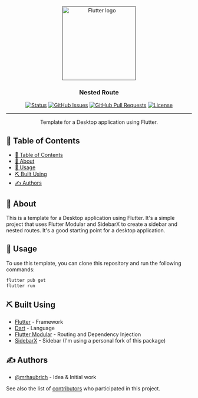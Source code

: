 <p align="center">
  <a href="" rel="noopener">
 <img width=200px src="https://storage.googleapis.com/cms-storage-bucket/4cdf1c5482cd30174cfe.png"
  alt="Flutter logo"></a>
</p>

<h3 align="center">Nested Route</h3>

<div align="center">

[![Status](https://img.shields.io/badge/status-active-success.svg)]()
[![GitHub Issues](https://img.shields.io/github/issues/mrhaubrich/nested_route.svg)](https://github.com/mrhaubrich/nested_route/issues)
[![GitHub Pull Requests](https://img.shields.io/github/issues-pr/mrhaubrich/nested_route.svg)](https://github.com/mrhaubrich/nested_route/pulls)
[![License](https://img.shields.io/badge/license-MIT-blue.svg)](/LICENSE)

</div>

---

<p align="center"> Template for a Desktop application using Flutter.
    <br> 
</p>

## 📝 Table of Contents

- [📝 Table of Contents](#-table-of-contents)
- [🧐 About ](#-about-)
- [🎈 Usage ](#-usage-)
- [⛏️ Built Using ](#️-built-using-)
- [✍️ Authors ](#️-authors-)

## 🧐 About <a name = "about"></a>

This is a template for a Desktop application using Flutter. It's a simple project that uses Flutter Modular and SidebarX to create a sidebar and nested routes. It's a good starting point for a desktop application.

## 🎈 Usage <a name="usage"></a>

To use this template, you can clone this repository and run the following commands:

```bash
flutter pub get
flutter run
```

## ⛏️ Built Using <a name = "built_using"></a>

- [Flutter](https://flutter.dev/) - Framework
- [Dart](https://dart.dev/) - Language
- [Flutter Modular](https://pub.dev/packages/flutter_modular) - Routing and Dependency Injection
- [SidebarX](https://pub.dev/packages/sidebar) - Sidebar (I'm using a personal fork of this package)

## ✍️ Authors <a name = "authors"></a>

- [@mrhaubrich](https://github.com/mrhaubrich) - Idea & Initial work

See also the list of [contributors](https://github.com/mrhaubrich/nested_route/contributors) who participated in this project.